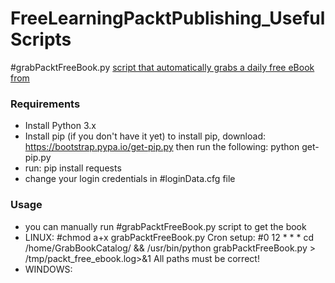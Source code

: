 # FreeLearningPacktPublishing_UsefulScripts

#grabPacktFreeBook.py 
[script that automatically grabs a daily free eBook from](https://www.packtpub.com/packt/offers/free-learning)

### Requirements
* Install Python 3.x
* Install pip (if you don't have it yet)
  to install pip, download:  https://bootstrap.pypa.io/get-pip.py 
  then run the following:    python get-pip.py
* run:                       pip install requests
* change your login credentials in #loginData.cfg file
  
### Usage
* you can manually run #grabPacktFreeBook.py script to get the book
* LINUX:
  #chmod a+x grabPacktFreeBook.py 
  Cron setup:
  #0 12 * * * cd /home/GrabBookCatalog/ && /usr/bin/python grabPacktFreeBook.py > /tmp/packt_free_ebook.log>&1
  All paths must be correct!
* WINDOWS:
  
